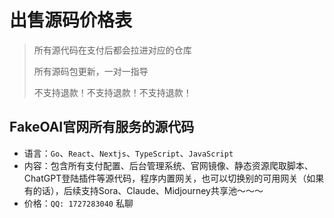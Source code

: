 # 出售源码价格表

> 所有源代码在支付后都会拉进对应的仓库
>
> 所有源码包更新，一对一指导
> 
> 不支持退款！不支持退款！不支持退款！

## FakeOAI官网所有服务的源代码
  - 语言：`Go`、`React`、`Nextjs`、`TypeScript`、`JavaScript`
  - 内容：包含所有支付配置、后台管理系统、官网镜像、静态资源爬取脚本、ChatGPT登陆插件等源代码，程序内置网关，也可以切换别的可用网关（如果有的话），后续支持Sora、Claude、Midjourney共享池～～～
  - 价格：`QQ: 1727283040` 私聊
